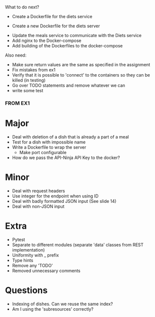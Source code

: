 What to do next?

* Create a Dockerfile for the diets service
 - Create a new Dockerfile for the diets server
* Update the meals service to communicate with the Diets service
* Add nginx to the Docker-compose
* Add building of the Dockerfiles to the docker-compose


Also need:
* Make sure return values are the same as specified in the assignment
* Fix mistakes from ex1
* Verify that it is possible to 'connect' to the containers so they can be killed (in testing)
* Go over TODO statements and remove whatever we can
* write some test





### FROM EX1

# Major
* Deal with deletion of a dish that is already a part of a meal
* Test for a dish with impossible name
* Write a Dockerfile to wrap the server
    - Make port configurable
* How do we pass the API-Ninja API Key to the docker?

# Minor
* Deal with request headers
* Use integer for the endpoint when using ID
* Deal with badly formatted JSON input (See slide 14)
* Deal with non-JSON input


# Extra
* Pytest
* Separate to different modules (separate 'data' classes from REST implementation)
* Uniformity with _ prefix
* Type hints
* Remove any 'TODO'
* Removed unnecessary comments

# Questions
* Indexing of dishes. Can we reuse the same index?
* Am I using the 'subresources' correctly?

